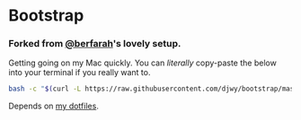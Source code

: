 # Bootstrap

### Forked from [@berfarah](https://github.com/berfarah)'s lovely setup.

Getting going on my Mac quickly. You can _literally_ copy-paste the below into
your terminal if you really want to.

```sh
bash -c "$(curl -L https://raw.githubusercontent.com/djwy/bootstrap/master/setup.sh)"
```

Depends on [my dotfiles](https://github.com/djwy/dotfiles).
